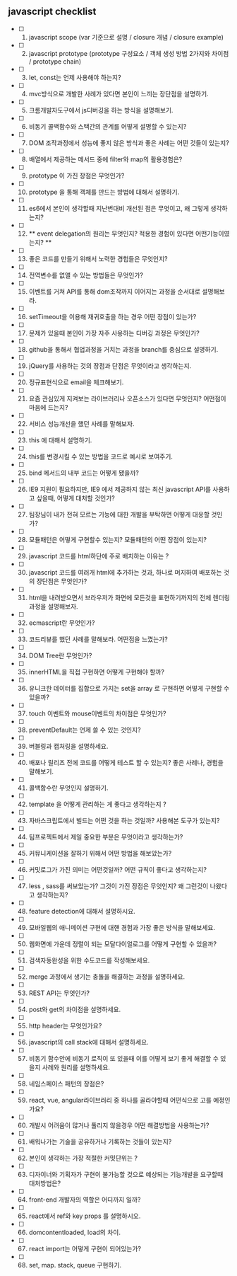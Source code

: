 ## javascript checklist

- [ ] 1.  javascript scope      (var 기준으로 설명 / closure 개념 / closure example)
- [ ] 2.  javascript prototype  (prototype 구성요소 / 객체 생성 방법 2가지와 차이점 / prototype chain)
- [ ] 3.  let, const는 언제 사용해야 하는지?
- [ ] 4.  mvc방식으로 개발한 사례가 있다면 본인이 느끼는 장단점을 설명하기.
- [ ] 5.  크롬개발자도구에서 js디버깅을 하는 방식을 설명해보기.
- [ ] 6.  비동기 콜백함수와 스택간의 관계를 어떻게 설명할 수 있는지? 
- [ ] 7.  DOM 조작과정에서 성능에 좋지 않은 방식과 좋은 사례는 어떤 것들이 있는지?
- [ ] 8.  배열에서 제공하는 메서드 중에 filter와 map의 활용경험은? 
- [ ] 9.  prototype 이 가진 장점은 무엇인가? 
- [ ] 10.  prototype 을 통해 객체를 만드는 방법에 대해서 설명하기.
- [ ] 11.  es6에서 본인이 생각할때 지난번대비 개선된 점은 무엇이고, 왜 그렇게 생각하는지? 
- [ ] 12.  ** event delegation의 원리는 무엇인지? 적용한 경험이 있다면 어떤기능이였는지? **
- [ ] 13.  좋은 코드를 만들기 위해서 노력한 경험들은 무엇인지? 
- [ ] 14.  전역변수를 없앨 수 있는 방법들은 무엇인가? 
- [ ] 15.  이벤트를 거쳐 API를 통해 dom조작까지 이어지는 과정을 순서대로 설명해보라.
- [ ] 16.  setTimeout을 이용해 재귀호출을 하는 경우 어떤 장점이 있는가? 
- [ ] 17.  문제가 있을때 본인이 가장 자주 사용하는 디버깅 과정은 무엇인가? 
- [ ] 18.  github을 통해서 협업과정을 거치는 과정을 branch를 중심으로 설명하기. 
- [ ] 19.  jQuery를 사용하는 것의 장점과 단점은 무엇이라고 생각하는지.
- [ ] 20.  정규표현식으로 email을 체크해보기.
- [ ] 21.  요즘 관심있게 지켜보는 라이브러리나 오픈소스가 있다면 무엇인지? 어떤점이 마음에 드는지?
- [ ] 22.  서비스 성능개선을 했던 사례를 말해보자.
- [ ] 23.  this 에 대해서 설명하기. 
- [ ] 24.  this를 변경시킬 수 있는 방법을 코드로 예시로 보여주기.
- [ ] 25.  bind 메서드의 내부 코드는 어떻게 됐을까? 
- [ ] 26.  IE9 지원이 필요하지만, IE9 에서 제공하지 않는 최신 javascript API를 사용하고 싶을때, 어떻게 대처할 것인가? 
- [ ] 27. 팀장님이 내가 전혀 모르는 기능에 대한 개발을 부탁하면 어떻게 대응할 것인가? 
- [ ] 28. 모듈패턴은 어떻게 구현할수 있는지? 모듈패턴의 어떤 장점이 있는지?
- [ ] 29.  javascript 코드를 html하단에 주로 배치하는 이유는 ? 
- [ ] 30.  javascript 코드를 여러개 html에 추가하는 것과, 하나로 머지하여 배포하는 것의 장단점은 무엇인가? 
- [ ] 31.  html을 내려받으면서 브라우저가 화면에 모든것을 표현하기까지의 전체 렌더링 과정을 설명해보자. 
- [ ] 32.  ecmascript란 무엇인가? 
- [ ] 33.  코드리뷰를 했던 사례를 말해보라. 어떤점을 느꼈는가? 
- [ ] 34.  DOM Tree란 무엇인가? 
- [ ] 35.  innerHTML을 직접 구현하면 어떻게 구현해야 할까? 
- [ ] 36.  유니크한 데이터를 집합으로 가지는 set을 array 로 구현하면 어떻게 구현할 수 있을까? 
- [ ] 37.  touch 이벤트와 mouse이벤트의 차이점은 무엇인가? 
- [ ] 38.  preventDefault는 언제 쓸 수 있는 것인지? 
- [ ] 39.  버블링과 캡처링을 설명하세요. 
- [ ] 40.  배포나 릴리즈 전에 코드를 어떻게 테스트 할 수 있는지? 좋은 사례나, 경험을 말해보기. 
- [ ] 41.  콜백함수란 무엇인지 설명하기.
- [ ] 42.  template 을 어떻게 관리하는 게 좋다고 생각하는지 ? 
- [ ] 43.  자바스크립트에서 빌드는 어떤 것을 하는 것일까? 사용해본 도구가 있는지? 
- [ ] 44.  팀프로젝트에서 제일 중요한 부분은 무엇이라고 생각하는가? 
- [ ] 45.  커뮤니케이션을 잘하기 위해서 어떤 방법을 해보았는가? 
- [ ] 46.  커밋로그가 가진 의미는 어떤것일까? 어떤 규칙이 좋다고 생각하는지?
- [ ] 47.  less , sass를 써보았는가? 그것이 가진 장점은 무엇인지?  왜 그런것이 나왔다고 생각하는지? 
- [ ] 48.  feature detection에 대해서 설명하시요.
- [ ] 49.  모바일웹의 애니메이션 구현에 대핸 경험과 가장 좋은 방식을 말해보세요. 
- [ ] 50.  웹화면에 가운데 정렬이 되는 모달다이얼로그를 어떻게 구현할 수 있을까? 
- [ ] 51.  검색자동완성을 위한 수도코드를 작성해보세요. 
- [ ] 52.  merge 과정에서 생기는 충돌을 해결하는 과정을 설명하세요. 
- [ ] 53.  REST API는 무엇인가? 
- [ ] 54.  post와 get의 차이점을 설명하세요. 
- [ ] 55.  http header는 무엇인가요? 
- [ ] 56.  javascript의 call stack에 대해서 설명하세요. 
- [ ] 57.  비동기 함수안에 비동기 로직이 또 있을때 이를 어떻게 보기 좋게 해결할 수 있을지 사례와 원리를 설명하세요.
- [ ] 58.  네임스페이스 패턴의 장점은? 
- [ ] 59.  react, vue, angular라이브러리 중 하나를 골라야할때 어떤식으로 고를 예정인가요? 
- [ ] 60.  개발시 어려움이 많거나 풀리지 않을경우 어떤 해결방법을 사용하는가? 
- [ ] 61.  배워나가는 기술을 공유하거나 기록하는 것들이 있는지? 
- [ ] 62.  본인이 생각하는 가장 적절한 커밋단위는 ? 
- [ ] 63.  디자이너와 기획자가 구현이 불가능할 것으로 예상되는 기능개발을 요구할때 대처방법은? 
- [ ] 64.  front-end 개발자의 역할은 어디까지 일까? 
- [ ] 65.  react에서 ref와 key props 를 설명하시오.
- [ ] 66. domcontentloaded, load의 차이.
- [ ] 67. react import는 어떻게 구현이 되어있는가?
- [ ] 68. set, map. stack, queue 구현하기.
